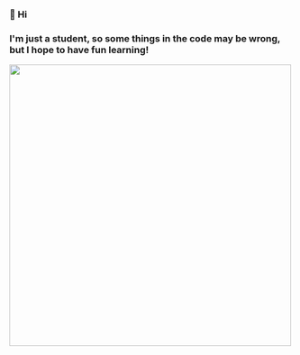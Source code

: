 ### 👋 Hi
### I'm just a student, so some things in the code may be wrong, but I hope to have fun learning!
<img src="https://tenor.com/view/naruto-kakashi-wave-hi-hello-gif-16945362.gif" width="500px"/>
